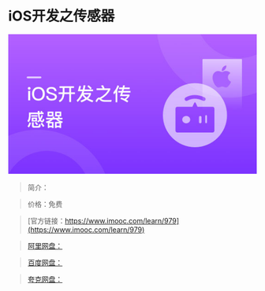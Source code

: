 # iOS开发之传感器

![img](../../assets/5fe443030001fc4905400304.jpg)

> 简介：

> 价格：免费

> [官方链接：https://www.imooc.com/learn/979](https://www.imooc.com/learn/979)

> [阿里网盘：]()

> [百度网盘：]()

> [夸克网盘：]()
